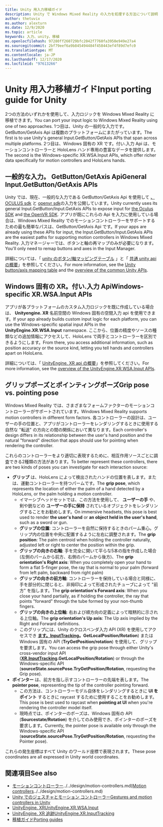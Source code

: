 ```yaml
---
title: Unity 用入力移植ガイド
description: Unity で Windows Mixed Reality の入力を処理する方法について説明します。
author: thetuvix
ms.author: alexturn
ms.date: 12/9/2020
ms.topic: article
keywords: 入力、unity、移植
ms.openlocfilehash: 97280ff260729bfc2042f7760fa3950e949e27a4
ms.sourcegitcommit: 2bf79eef6a9b845494484f458443ef4f89d7efc0
ms.translationtype: MT
ms.contentlocale: ja-JP
ms.lasthandoff: 12/17/2020
ms.locfileid: "97613266"
---
```

# <a name="input-porting-guide-for-unity"></a><span data-ttu-id="c3d86-104">Unity 用入力移植ガイド</span><span class="sxs-lookup"><span data-stu-id="c3d86-104">Input porting guide for Unity</span></span>

<span data-ttu-id="c3d86-105">2つの方法のいずれかを使用して、入力ロジックを Windows Mixed Reality に移植できます。</span><span class="sxs-lookup"><span data-stu-id="c3d86-105">You can port your input logic to Windows Mixed Reality using one of two approaches.</span></span> <span data-ttu-id="c3d86-106">1つ目は、Unity の一般的な入力です。 GetButton/GetAxis Api は複数のプラットフォームにまたがっています。</span><span class="sxs-lookup"><span data-stu-id="c3d86-106">The first is to use Unity's general Input.GetButton/GetAxis APIs that span across multiple platforms.</span></span> <span data-ttu-id="c3d86-107">2つ目は、Windows 固有の XR です。付い.入力 Api は、モーションコントローラーと HoloLens ハンド専用の豊富なデータを提供します。</span><span class="sxs-lookup"><span data-stu-id="c3d86-107">The second is the Windows-specific XR.WSA.Input APIs, which offer richer data specifically for motion controllers and HoloLens hands.</span></span>

## <a name="general-inputgetbuttongetaxis-apis"></a><span data-ttu-id="c3d86-108">一般的な入力。 GetButton/GetAxis Api</span><span class="sxs-lookup"><span data-stu-id="c3d86-108">General Input.GetButton/GetAxis APIs</span></span>

<span data-ttu-id="c3d86-109">Unity では、現在、一般的な入力である GetButton/GetAxis Api を使用して [、OCULUS sdk](https://docs.unity3d.com/Manual/OculusControllers.html) と [openvr sdk](https://docs.unity3d.com/Manual/OpenVRControllers.html)の入力を公開しています。</span><span class="sxs-lookup"><span data-stu-id="c3d86-109">Unity currently uses its general Input.GetButton/Input.GetAxis APIs to expose input for [the Oculus SDK](https://docs.unity3d.com/Manual/OculusControllers.html) and [the OpenVR SDK](https://docs.unity3d.com/Manual/OpenVRControllers.html).</span></span> <span data-ttu-id="c3d86-110">アプリが既にこれらの Api を入力に使用している場合は、Windows Mixed Reality でのモーションコントローラーをサポートするための最も簡単なパスは、GetButton/GetAxis Api です。</span><span class="sxs-lookup"><span data-stu-id="c3d86-110">If your apps are already using these APIs for input, the Input.GetButton/Input.GetAxis APIs are the easiest paths for supporting motion controllers in Windows Mixed Reality.</span></span> <span data-ttu-id="c3d86-111">入力マネージャーでは、ボタンと軸の再マップのみが必要になります。</span><span class="sxs-lookup"><span data-stu-id="c3d86-111">You'll only need to remap buttons and axes in the Input Manager.</span></span>

<span data-ttu-id="c3d86-112">詳細については、「 [unity のボタン/軸マッピングテーブル](../unity/gestures-and-motion-controllers-in-unity.md#unity-buttonaxis-mapping-table) 」と「 [共通 unity api の概要](../unity/gestures-and-motion-controllers-in-unity.md#common-unity-apis-inputgetbuttongetaxis)」を参照してください。</span><span class="sxs-lookup"><span data-stu-id="c3d86-112">For more information, see the [Unity button/axis mapping table](../unity/gestures-and-motion-controllers-in-unity.md#unity-buttonaxis-mapping-table) and the [overview of the common Unity APIs](../unity/gestures-and-motion-controllers-in-unity.md#common-unity-apis-inputgetbuttongetaxis).</span></span>

## <a name="windows-specific-xrwsainput-apis"></a><span data-ttu-id="c3d86-113">Windows 固有の XR。付い.入力 Api</span><span class="sxs-lookup"><span data-stu-id="c3d86-113">Windows-specific XR.WSA.Input APIs</span></span>

<span data-ttu-id="c3d86-114">アプリが各プラットフォームのカスタム入力ロジックを既に作成している場合は、 **Unityengine. XR** 名前空間の Windows 固有の空間入力 api を使用できます。</span><span class="sxs-lookup"><span data-stu-id="c3d86-114">If your app already builds custom input logic for each platform, you can use the Windows-specific spatial input APIs in the **UnityEngine.XR.WSA.Input** namespace.</span></span> <span data-ttu-id="c3d86-115">ここから、位置の精度やソースの種類などの追加情報にアクセスして、HoloLens で両手とコントローラーを区別できるようにします。</span><span class="sxs-lookup"><span data-stu-id="c3d86-115">From there, you access additional information, such as position accuracy or the source kind, letting you tell hands and controllers apart on HoloLens.</span></span>

<span data-ttu-id="c3d86-116">詳細については、「 [UnityEngine. XR api の概要](../unity/gestures-and-motion-controllers-in-unity.md#windows-specific-apis-xrwsainput)」を参照してください。</span><span class="sxs-lookup"><span data-stu-id="c3d86-116">For more information, see the [overview of the UnityEngine.XR.WSA.Input APIs](../unity/gestures-and-motion-controllers-in-unity.md#windows-specific-apis-xrwsainput).</span></span>

## <a name="grip-pose-vs-pointing-pose"></a><span data-ttu-id="c3d86-117">グリップポーズとポインティングポーズ</span><span class="sxs-lookup"><span data-stu-id="c3d86-117">Grip pose vs. pointing pose</span></span>

<span data-ttu-id="c3d86-118">Windows Mixed Reality では、さまざまなフォームファクターのモーションコントローラーがサポートされています。</span><span class="sxs-lookup"><span data-stu-id="c3d86-118">Windows Mixed Reality supports motion controllers in different form factors.</span></span> <span data-ttu-id="c3d86-119">各コントローラーの設計は、ユーザーの手の位置と、アプリがコントローラーをレンダリングするときに使用する自然な "転送" の方向との間の関係において異なります。</span><span class="sxs-lookup"><span data-stu-id="c3d86-119">Each controller's design differs in its relationship between the user's hand position and the natural "forward" direction that apps should use for pointing when rendering the controller.</span></span>

<span data-ttu-id="c3d86-120">これらのコントローラーをより適切に表現するために、相互作用ソースごとに調査できる2種類の方法があります。</span><span class="sxs-lookup"><span data-stu-id="c3d86-120">To better represent these controllers, there are two kinds of poses you can investigate for each interaction source:</span></span>

* <span data-ttu-id="c3d86-121">**グリップ** は、HoloLens によって検出されたハンドの位置を表します。または、運動コントローラーを持つパームです。</span><span class="sxs-lookup"><span data-stu-id="c3d86-121">The **grip pose**, which represents the location of either the palm of a hand detected by a HoloLens, or the palm holding a motion controller.</span></span>
    * <span data-ttu-id="c3d86-122">イマーシブヘッドセットでは、この方法を使用して、 **ユーザーの手** や、剣や銃などの **ユーザーの手に保持** されているオブジェクトをレンダリングすることをお勧めします。</span><span class="sxs-lookup"><span data-stu-id="c3d86-122">On immersive headsets, this pose is best used to render **the user's hand** or **an object held in the user's hand**, such as a sword or gun.</span></span>
    * <span data-ttu-id="c3d86-123">**グリップの位置**: コントローラーを自然に保持するときのパーム重心。グリップ内の位置を中央に配置するように左右に調整されます。</span><span class="sxs-lookup"><span data-stu-id="c3d86-123">The **grip position**: The palm centroid when holding the controller naturally, adjusted left or right to center the position within the grip.</span></span>
    * <span data-ttu-id="c3d86-124">**グリップの向きの右軸**: 手を完全に開いて平らな5本の指を作成した場合 (左側のパームから前方、右側のパームから後方)、</span><span class="sxs-lookup"><span data-stu-id="c3d86-124">The **grip orientation's Right axis**: When you completely open your hand to form a flat 5-finger pose, the ray that is normal to your palm (forward from left palm, backward from right palm)</span></span>
    * <span data-ttu-id="c3d86-125">**グリップの向きの前方軸**: コントローラーを保持している場合と同様に、手を部分的に閉じると、非拇印によって形成されたチューブによって "前方" を指します。</span><span class="sxs-lookup"><span data-stu-id="c3d86-125">The **grip orientation's Forward axis**: When you close your hand partially, as if holding the controller, the ray that points "forward" through the tube formed by your non-thumb fingers.</span></span>
    * <span data-ttu-id="c3d86-126">**グリップの向きの上位軸**: 右および順方向の定義によって暗黙的に示される上位軸。</span><span class="sxs-lookup"><span data-stu-id="c3d86-126">The **grip orientation's Up axis**: The Up axis implied by the Right and Forward definitions.</span></span>
    * <span data-ttu-id="c3d86-127">このグリップには、Unity のクロスベンダ入力 API (XR) を使用してアクセスでき **[ます。InputTracking](https://docs.unity3d.com/ScriptReference/XR.InputTracking.html)。GetLocalPosition/Rotation**) または Windows 固有の API (**TryGetPosition/rotation**) を使用して、グリップを要求します。</span><span class="sxs-lookup"><span data-stu-id="c3d86-127">You can access the grip pose through either Unity's cross-vendor input API (**[XR.InputTracking](https://docs.unity3d.com/ScriptReference/XR.InputTracking.html).GetLocalPosition/Rotation**) or through the Windows-specific API (**sourceState.sourcePose.TryGetPosition/Rotation**, requesting the Grip pose).</span></span>
* <span data-ttu-id="c3d86-128">**ポインター** は、前方を指し示すコントローラーの先端を表します。</span><span class="sxs-lookup"><span data-stu-id="c3d86-128">The **pointer pose**, representing the tip of the controller pointing forward.</span></span>
    * <span data-ttu-id="c3d86-129">この方法は、コントローラーモデル自体をレンダリングするときに **UI をポイント** するときに raycast するために使用することをお勧めします。</span><span class="sxs-lookup"><span data-stu-id="c3d86-129">This pose is best used to raycast when **pointing at UI** when you're rendering the controller model itself.</span></span>
    * <span data-ttu-id="c3d86-130">現時点では、ポインターのポーズは、Windows 固有の API (**Sourcestate/Rotation**) を介してのみ使用でき、ポインターのポーズを要求します。</span><span class="sxs-lookup"><span data-stu-id="c3d86-130">Currently, the pointer pose is available only through the Windows-specific API (**sourceState.sourcePose.TryGetPosition/Rotation**, requesting the Pointer pose).</span></span>

<span data-ttu-id="c3d86-131">これらの発生座標はすべて Unity のワールド座標で表現されます。</span><span class="sxs-lookup"><span data-stu-id="c3d86-131">These pose coordinates are all expressed in Unity world coordinates.</span></span>

## <a name="see-also"></a><span data-ttu-id="c3d86-132">関連項目</span><span class="sxs-lookup"><span data-stu-id="c3d86-132">See also</span></span>
* <span data-ttu-id="c3d86-133">[モーションコントローラー]()../../design/motion-controllers.md)</span><span class="sxs-lookup"><span data-stu-id="c3d86-133">[Motion controllers]()../../design/motion-controllers.md)</span></span>
* [<span data-ttu-id="c3d86-134">Unity でのジェスチャとモーション コントローラー</span><span class="sxs-lookup"><span data-stu-id="c3d86-134">Gestures and motion controllers in Unity</span></span>](../unity/gestures-and-motion-controllers-in-unity.md)
* [<span data-ttu-id="c3d86-135">UnityEngine. XR</span><span class="sxs-lookup"><span data-stu-id="c3d86-135">UnityEngine.XR.WSA.Input</span></span>](https://docs.unity3d.com/ScriptReference/XR.WSA.Input.InteractionManager.html)
* [<span data-ttu-id="c3d86-136">UnityEngine. XR 追跡</span><span class="sxs-lookup"><span data-stu-id="c3d86-136">UnityEngine.XR.InputTracking</span></span>](https://docs.unity3d.com/ScriptReference/XR.InputTracking.html)
* [<span data-ttu-id="c3d86-137">移植ガイド</span><span class="sxs-lookup"><span data-stu-id="c3d86-137">Porting guides</span></span>](porting-guides.md)
